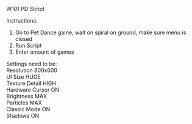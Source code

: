 W101 PD Script

Instructions:  
 1. Go to Pet Dance game, wait on spiral on ground, make sure menu is closed  
 2. Run Script  
 3. Enter amount of games  

Settings need to be:  
 Resolution 800x600  
 UI Size HUGE  
 Texture Detail HIGH  
 Hardware Cursor ON  
 Brightness MAX  
 Particles MAX  
 Classic Mode ON  
 Shadows ON  
